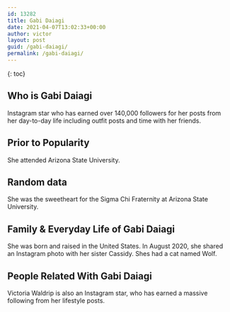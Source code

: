 ```yaml
---
id: 13282
title: Gabi Daiagi
date: 2021-04-07T13:02:33+00:00
author: victor
layout: post
guid: /gabi-daiagi/
permalink: /gabi-daiagi/
---
```



{: toc}


## Who is Gabi Daiagi



Instagram star who has earned over 140,000 followers for her posts from her day-to-day life including outfit posts and time with her friends. 

                
                
                
## Prior to Popularity



She attended Arizona State University. 

                
                
                
## Random data



She was the sweetheart for the Sigma Chi Fraternity at Arizona State University. 

                
                
                
## Family & Everyday Life of Gabi Daiagi



She was born and raised in the United States. In August 2020, she shared an Instagram photo with her sister Cassidy. Shes had a cat named Wolf.

                
                
                
## People Related With Gabi Daiagi



Victoria Waldrip is also an Instagram star, who has earned a massive following from her lifestyle posts. 

                
              
            
          
          
          